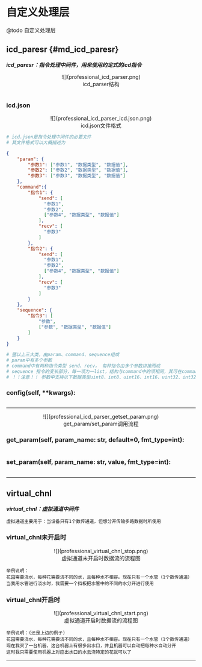 # 自定义处理层

@todo 自定义处理层

<span id="icd_paresr"></span>

## icd_paresr     {#md_icd_paresr}
_**icd_paresr：指令处理中间件，用来使用约定式的icd指令**_

<center>![](professional_icd_parser.png)</center>
<center>icd_parser结构</center>

```python


```

### icd.json

<center>![](professional_icd_parser_icd.json.png)</center>
<center>icd.json文件格式</center>

```python
# icd.json是指令处理中间件的必要文件
# 其文件格式可以大概描述为
```

```json
{
    "param": {
        "参数1": ["参数1", "数据类型", "数据值"],
        "参数2": ["参数2", "数据类型", "数据值"],
        "参数3": ["参数3", "数据类型", "数据值"]
    },
    "command":{
        "指令1": {
            "send": [
              "参数1", 
              "参数2", 
              ["参数4", "数据类型", "数据值"]
            ],
            "recv": [
              "参数3"
            ]
        },
        "指令2": {
            "send": [
              "参数1",
              "参数2",
              ["参数4", "数据类型", "数据值"]
            ],
            "recv": [
              "参数3"
            ]
        }
    },
    "sequence": {
        "指令3": [
            "参数",
            ["参数", "数据类型", "数据值"]
        ]
    }
}
```

```python
# 暨以上三大类，由param、command、sequence组成
# param中有多个参数
# command中有两种指令类型 send、recv， 每种指令由多个参数拼接而成
# sequence 指令的变长部分，每一项为一list，结构与command中的项相同，其可在command中被调用{{sequence1}}，程序自动根据excel文件中的内容重复一项
# ！！注意！！ 参数中支持以下数据类型uint8、int8、uint16、int16、uint32、int32、float、double、file_data、file_length
```

### config(self, **kwargs): 
```python

```

---

<center>![](professional_icd_parser_getset_param.png)</center>
<center>get_param/set_param调用流程</center>

### get_param(self, param_name: str, default=0, fmt_type=int):
```python

```

### set_param(self, param_name: str, value, fmt_type=int):
```python

```

---

<span id="virtual_chnl"></span>

## virtual_chnl
_**virtual_chnl：虚拟通道中间件**_
```text
虚拟通道主要用于：当设备只有1个数传通道，但想分开传输多路数据时所使用
```

### virtual_chnl未开启时

<center>![](professional_virtual_chnl_stop.png)</center>
<center>虚拟通道未开启时数据流的流程图</center>

```text
举例说明：
花园需要浇水，每种花需要浇不同的水，且每种水不相容。现在只有一个水管（1个数传通道）
当我用水管进行浇水时，我需要一个挡板把水管中的不同的水分开进行使用
```

### virtual_chnl开启时

<center>![](professional_virtual_chnl_start.png)</center>
<center>虚拟通道开启时数据流的流程图</center>

```text
举例说明：(还是上边的例子)
花园需要浇水，每种花需要浇不同的水，且每种水不相容。现在只有一个水管（1个数传通道）
现在我买了一台机器，这台机器上有很多出水口，并且机器可以自动把每种水自动分开
这时我只需要使用机器上对应出水口的水去浇特定的花就可以了
```

---

